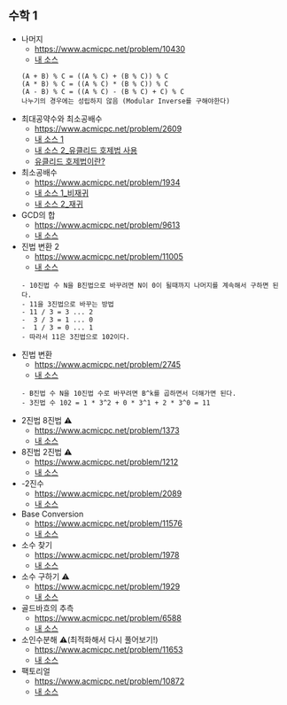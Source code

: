 ## 수학 1
- 나머지
    - https://www.acmicpc.net/problem/10430
	- [내 소스](https://github.com/HelloWoori/AlgorithmStudyWithBaekjoon/blob/master/Math/Mod.cpp)
    ```
    (A + B) % C = ((A % C) + (B % C)) % C
    (A * B) % C = ((A % C) * (B % C)) % C
    (A - B) % C = ((A % C) - (B % C) + C) % C
    나누기의 경우에는 성립하지 않음 (Modular Inverse를 구해야한다)
    ```
- 최대공약수와 최소공배수
    - https://www.acmicpc.net/problem/2609
    - [내 소스 1](https://github.com/HelloWoori/AlgorithmStudyWithBaekjoon/blob/master/Math/GCDandLCM.cpp)
    - [내 소스 2_유클리드 호제법 사용](https://github.com/HelloWoori/AlgorithmStudyWithBaekjoon/blob/master/Math/GCDandLCMwithEuclidean.cpp)
    - [유클리드 호제법이란?](https://hellowoori.tistory.com/27)
- 최소공배수
    - https://www.acmicpc.net/problem/1934
    - [내 소스 1_비재귀](https://github.com/HelloWoori/AlgorithmStudyWithBaekjoon/blob/master/Math/LCM.cpp)
    - [내 소스 2_재귀](https://github.com/HelloWoori/AlgorithmStudyWithBaekjoon/blob/master/Math/LCM_recursive.cpp)
- GCD의 합
    - https://www.acmicpc.net/problem/9613
    - [내 소스](https://github.com/HelloWoori/AlgorithmStudyWithBaekjoon/blob/master/Math/SumOfGCD.cpp)
- 진법 변환 2
    - https://www.acmicpc.net/problem/11005
    - [내 소스](https://github.com/HelloWoori/AlgorithmStudyWithBaekjoon/blob/master/Math/ConvertFromDecimalToBaseN.cpp)
    ```
    - 10진법 수 N을 B진법으로 바꾸려면 N이 0이 될때까지 나머지를 계속해서 구하면 된다.
    - 11을 3진법으로 바꾸는 방법
    - 11 / 3 = 3 ... 2
    -  3 / 3 = 1 ... 0
    -  1 / 3 = 0 ... 1
    - 따라서 11은 3진법으로 102이다.
    ```
- 진법 변환
    - https://www.acmicpc.net/problem/2745
    - [내 소스](https://github.com/HelloWoori/AlgorithmStudyWithBaekjoon/blob/master/Math/ConvertFromBaseNToDecimal.cpp)
    ```
    - B진법 수 N을 10진법 수로 바꾸려면 B^k를 곱하면서 더해가면 된다.
    - 3진법 수 102 = 1 * 3^2 + 0 * 3^1 + 2 * 3^0 = 11
    ```
- 2진법 8진법 ⚠️
    - https://www.acmicpc.net/problem/1373
    - [내 소스](https://github.com/HelloWoori/AlgorithmStudyWithBaekjoon/blob/master/Math/ConvertFromBinaryToOctal.cpp)
- 8진법 2진법 ⚠️
    - https://www.acmicpc.net/problem/1212
    - [내 소스](https://github.com/HelloWoori/AlgorithmStudyWithBaekjoon/blob/master/Math/ConvertFromOctalToBinary.cpp)
- -2진수
    - https://www.acmicpc.net/problem/2089
    - [내 소스](https://github.com/HelloWoori/AlgorithmStudyWithBaekjoon/blob/master/Math/ConvertFromDecimalToMinusBinary.cpp)
- Base Conversion
    - https://www.acmicpc.net/problem/11576
    - [내 소스](https://github.com/HelloWoori/AlgorithmStudyWithBaekjoon/blob/master/Math/BaseConversion.cpp)
- 소수 찾기
    - https://www.acmicpc.net/problem/1978
    - [내 소스](https://github.com/HelloWoori/AlgorithmStudyWithBaekjoon/blob/master/Math/FindPrime.cpp)
- 소수 구하기 ⚠️
    - https://www.acmicpc.net/problem/1929
    - [내 소스](https://github.com/HelloWoori/AlgorithmStudyWithBaekjoon/blob/master/Math/FindPrime2.cpp)
- 골드바흐의 추측
    - https://www.acmicpc.net/problem/6588
    - [내 소스](https://github.com/HelloWoori/AlgorithmStudyWithBaekjoon/blob/master/Math/Goldbach's_Conjecture.cpp)
- 소인수분해 ⚠️(최적화해서 다시 풀어보기!)
    - https://www.acmicpc.net/problem/11653
    - [내 소스](https://github.com/HelloWoori/AlgorithmStudyWithBaekjoon/blob/master/Math/PrimeFactorization.cpp)
- 팩토리얼
    - https://www.acmicpc.net/problem/10872
    - [내 소스](https://github.com/HelloWoori/AlgorithmStudyWithBaekjoon/blob/master/Math/Factorial.cpp)